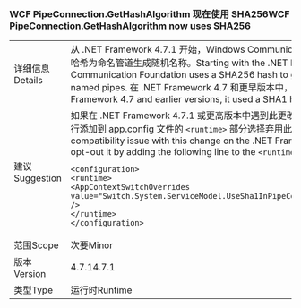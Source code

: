### <a name="wcf-pipeconnectiongethashalgorithm-now-uses-sha256"></a><span data-ttu-id="7eb64-101">WCF PipeConnection.GetHashAlgorithm 现在使用 SHA256</span><span class="sxs-lookup"><span data-stu-id="7eb64-101">WCF PipeConnection.GetHashAlgorithm now uses SHA256</span></span>

|   |   |
|---|---|
|<span data-ttu-id="7eb64-102">详细信息</span><span class="sxs-lookup"><span data-stu-id="7eb64-102">Details</span></span>|<span data-ttu-id="7eb64-103">从 .NET Framework 4.7.1 开始，Windows Communication Foundation 使用 SHA256 哈希为命名管道生成随机名称。</span><span class="sxs-lookup"><span data-stu-id="7eb64-103">Starting with the .NET Framework 4.7.1, Windows Communication Foundation uses a SHA256 hash to generate random names for named pipes.</span></span> <span data-ttu-id="7eb64-104">在 .NET Framework 4.7 和更早版本中，它使用 SHA1 哈希。</span><span class="sxs-lookup"><span data-stu-id="7eb64-104">In the .NET Framework 4.7 and earlier versions, it used a SHA1 hash.</span></span>|
|<span data-ttu-id="7eb64-105">建议</span><span class="sxs-lookup"><span data-stu-id="7eb64-105">Suggestion</span></span>|<span data-ttu-id="7eb64-106">如果在 .NET Framework 4.7.1 或更高版本中遇到此更改的兼容性问题，则可以通过将以下行添加到 app.config 文件的 <code>&lt;runtime&gt;</code> 部分选择弃用此更改：</span><span class="sxs-lookup"><span data-stu-id="7eb64-106">If you run into compatibility issue with this change on the .NET Framework 4.7.1 or later, you can opt-out it by adding the following line to the <code>&lt;runtime&gt;</code> section of your app.config file:</span></span><pre><code class="language-xml">&lt;configuration&gt;&#13;&#10;&lt;runtime&gt;&#13;&#10;&lt;AppContextSwitchOverrides value=&quot;Switch.System.ServiceModel.UseSha1InPipeConnectionGetHashAlgorithm=true&quot; /&gt;&#13;&#10;&lt;/runtime&gt;&#13;&#10;&lt;/configuration&gt;&#13;&#10;</code></pre>|
|<span data-ttu-id="7eb64-107">范围</span><span class="sxs-lookup"><span data-stu-id="7eb64-107">Scope</span></span>|<span data-ttu-id="7eb64-108">次要</span><span class="sxs-lookup"><span data-stu-id="7eb64-108">Minor</span></span>|
|<span data-ttu-id="7eb64-109">版本</span><span class="sxs-lookup"><span data-stu-id="7eb64-109">Version</span></span>|<span data-ttu-id="7eb64-110">4.7.1</span><span class="sxs-lookup"><span data-stu-id="7eb64-110">4.7.1</span></span>|
|<span data-ttu-id="7eb64-111">类型</span><span class="sxs-lookup"><span data-stu-id="7eb64-111">Type</span></span>|<span data-ttu-id="7eb64-112">运行时</span><span class="sxs-lookup"><span data-stu-id="7eb64-112">Runtime</span></span>|

